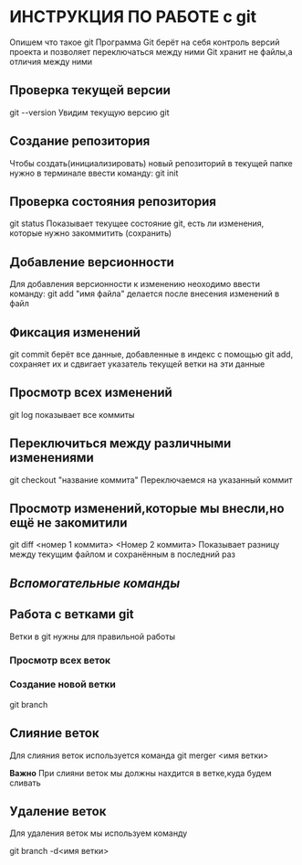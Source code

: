 # ИНСТРУКЦИЯ ПО РАБОТЕ c git

Опишем что такое git
Программа Git берёт на себя контроль версий 
проекта и позволяет переключаться между 
ними
Git хранит не файлы,а отличия между ними

## Проверка текущей версии
git --version
Увидим текущую версию git

## Создание репозитория
Чтобы создать(инициализировать)  новый репозиторий в текущей папке нужно в терминале ввести команду:
git init 

## Проверка состояния репозитория
git status 
Показывает текущее состояние git, есть
ли изменения, которые нужно закоммитить 
(сохранить)

## Добавление версионности
Для добавления версионности к изменению неоходимо ввести команду:
git add "имя файла"
делается после внесения изменений в файл

## Фиксация изменений
git commit
 берёт все данные, добавленные в индекс с помощью git add, сохраняет их и сдвигает указатель текущей ветки на эти данные

 ## Просмотр всех изменений
 git log
 показывает все коммиты

 ## Переключиться между различными изменениями
  git checkout "название коммита"
  Переключаемся на указанный коммит

  ## Просмотр изменений,которые мы внесли,но ещё не закомитили
  git diff <номер 1 коммита> <Номер 2 коммита>
  Показывает разницу между текущим файлом и сохранённым в последний раз

  ## *Вспомогательные команды*


  ## Работа с ветками git

  Ветки в git нужны для правильной работы

  ### Просмотр всех веток


  ### Создание новой ветки 
git branch

## Слияние веток
Для слияния веток используется команда
git merger <имя ветки>

**Важно**
При слияни веток мы должны нахдится в ветке,куда будем сливать

## Удаление веток

Для удаления веток мы используем команду 

git branch -d<имя ветки>

